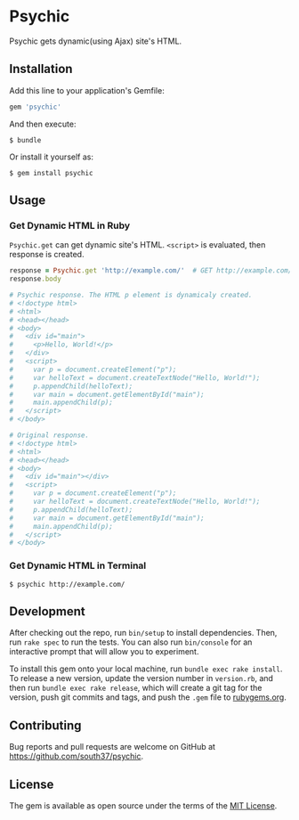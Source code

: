 # Psychic

Psychic gets dynamic(using Ajax) site's HTML.

## Installation

Add this line to your application's Gemfile:

```ruby
gem 'psychic'
```

And then execute:

    $ bundle

Or install it yourself as:

    $ gem install psychic

## Usage

### Get Dynamic HTML in Ruby

`Psychic.get` can get dynamic site's HTML. `<script>` is evaluated, then response is created.

```ruby
response = Psychic.get 'http://example.com/'  # GET http://example.com/
response.body

# Psychic response. The HTML p element is dynamicaly created.
# <!doctype html>
# <html>
# <head></head>
# <body>
#   <div id="main">
#     <p>Hello, World!</p>
#   </div>
#   <script>
#     var p = document.createElement("p");
#     var helloText = document.createTextNode("Hello, World!");
#     p.appendChild(helloText);
#     var main = document.getElementById("main");
#     main.appendChild(p);
#   </script>
# </body>

# Original response.
# <!doctype html>
# <html>
# <head></head>
# <body>
#   <div id="main"></div>
#   <script>
#     var p = document.createElement("p");
#     var helloText = document.createTextNode("Hello, World!");
#     p.appendChild(helloText);
#     var main = document.getElementById("main");
#     main.appendChild(p);
#   </script>
# </body>
```

### Get Dynamic HTML in Terminal

    $ psychic http://example.com/

## Development

After checking out the repo, run `bin/setup` to install dependencies. Then, run `rake spec` to run the tests. You can also run `bin/console` for an interactive prompt that will allow you to experiment.

To install this gem onto your local machine, run `bundle exec rake install`. To release a new version, update the version number in `version.rb`, and then run `bundle exec rake release`, which will create a git tag for the version, push git commits and tags, and push the `.gem` file to [rubygems.org](https://rubygems.org).

## Contributing

Bug reports and pull requests are welcome on GitHub at https://github.com/south37/psychic.


## License

The gem is available as open source under the terms of the [MIT License](http://opensource.org/licenses/MIT).

